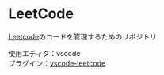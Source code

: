 # LeetCode
[Leetcode](https://leetcode.com/ "Leetcode")のコードを管理するためのリポジトリ

使用エディタ：vscode  
プラグイン：[vscode-leetcode](https://github.com/LeetCode-OpenSource/vscode-leetcode "vscode-leetcode")